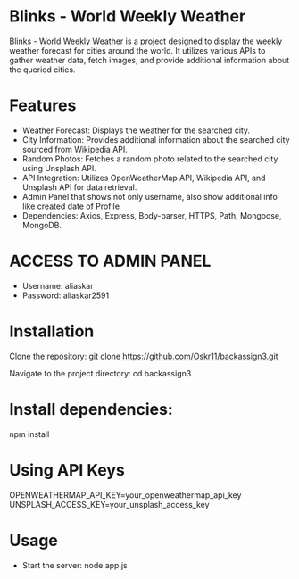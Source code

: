 # Blinks - World Weekly Weather

Blinks - World Weekly Weather is a project designed to display the weekly weather forecast for cities around the world. It utilizes various APIs to gather weather data, fetch images, and provide additional information about the queried cities.

# Features
- Weather Forecast: Displays the weather for the searched city.
- City Information: Provides additional information about the searched city sourced from Wikipedia API.
- Random Photos: Fetches a random photo related to the searched city using Unsplash API.
- API Integration: Utilizes OpenWeatherMap API, Wikipedia API, and Unsplash API for data retrieval.
- Admin Panel that shows not only username, also show additional info like created date of Profile
- Dependencies: Axios, Express, Body-parser, HTTPS, Path, Mongoose, MongoDB.

# ACCESS TO ADMIN PANEL
- Username: aliaskar
- Password: aliaskar2591

# Installation
Clone the repository:
git clone https://github.com/Oskr11/backassign3.git

Navigate to the project directory:
cd backassign3

# Install dependencies:

npm install
# Using API Keys
OPENWEATHERMAP_API_KEY=your_openweathermap_api_key
UNSPLASH_ACCESS_KEY=your_unsplash_access_key

# Usage
- Start the server: node app.js

